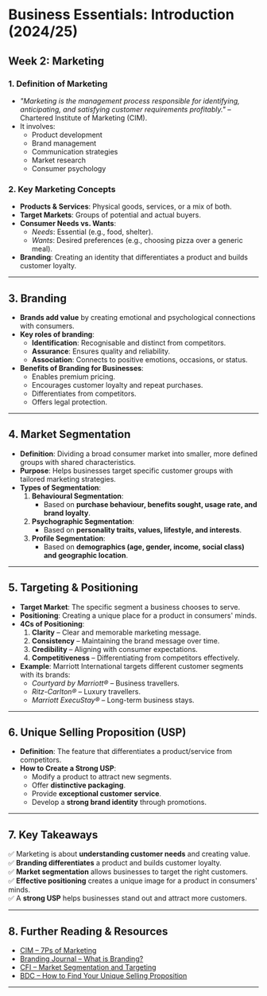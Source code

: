 # Business Essentials: Introduction (2024/25)  
## **Week 2: Marketing**  

### **1. Definition of Marketing**  
- *"Marketing is the management process responsible for identifying, anticipating, and satisfying customer requirements profitably."* – Chartered Institute of Marketing (CIM).  
- It involves:
  - Product development
  - Brand management
  - Communication strategies
  - Market research
  - Consumer psychology  

### **2. Key Marketing Concepts**  
- **Products & Services**: Physical goods, services, or a mix of both.  
- **Target Markets**: Groups of potential and actual buyers.  
- **Consumer Needs vs. Wants**:  
  - *Needs*: Essential (e.g., food, shelter).  
  - *Wants*: Desired preferences (e.g., choosing pizza over a generic meal).  
- **Branding**: Creating an identity that differentiates a product and builds customer loyalty.  

---

## **3. Branding**  
- **Brands add value** by creating emotional and psychological connections with consumers.  
- **Key roles of branding**:
  - **Identification**: Recognisable and distinct from competitors.
  - **Assurance**: Ensures quality and reliability.
  - **Association**: Connects to positive emotions, occasions, or status.  
- **Benefits of Branding for Businesses**:
  - Enables premium pricing.
  - Encourages customer loyalty and repeat purchases.
  - Differentiates from competitors.
  - Offers legal protection.  

---

## **4. Market Segmentation**  
- **Definition**: Dividing a broad consumer market into smaller, more defined groups with shared characteristics.  
- **Purpose**: Helps businesses target specific customer groups with tailored marketing strategies.  
- **Types of Segmentation**:  
  1. **Behavioural Segmentation**:  
     - Based on **purchase behaviour, benefits sought, usage rate, and brand loyalty**.  
  2. **Psychographic Segmentation**:  
     - Based on **personality traits, values, lifestyle, and interests**.  
  3. **Profile Segmentation**:  
     - Based on **demographics (age, gender, income, social class) and geographic location**.  

---

## **5. Targeting & Positioning**  
- **Target Market**: The specific segment a business chooses to serve.  
- **Positioning**: Creating a unique place for a product in consumers' minds.  
- **4Cs of Positioning**:
  1. **Clarity** – Clear and memorable marketing message.
  2. **Consistency** – Maintaining the brand message over time.
  3. **Credibility** – Aligning with consumer expectations.
  4. **Competitiveness** – Differentiating from competitors effectively.  
- **Example**: Marriott International targets different customer segments with its brands:  
  - *Courtyard by Marriott®* – Business travellers.  
  - *Ritz-Carlton®* – Luxury travellers.  
  - *Marriott ExecuStay®* – Long-term business stays.  

---

## **6. Unique Selling Proposition (USP)**  
- **Definition**: The feature that differentiates a product/service from competitors.  
- **How to Create a Strong USP**:
  - Modify a product to attract new segments.
  - Offer **distinctive packaging**.
  - Provide **exceptional customer service**.
  - Develop a **strong brand identity** through promotions.  

---

## **7. Key Takeaways**  
✅ Marketing is about **understanding customer needs** and creating value.  
✅ **Branding differentiates** a product and builds customer loyalty.  
✅ **Market segmentation** allows businesses to target the right customers.  
✅ **Effective positioning** creates a unique image for a product in consumers' minds.  
✅ A **strong USP** helps businesses stand out and attract more customers.  

---

## **8. Further Reading & Resources**  
- [CIM – 7Ps of Marketing](https://www.cim.co.uk/media/4772/7ps.pdf)  
- [Branding Journal – What is Branding?](https://www.thebrandingjournal.com/2015/10/what-is-branding-definition/)  
- [CFI – Market Segmentation and Targeting](https://corporatefinanceinstitute.com/resources/management/market-segmentation-and-targeting/)  
- [BDC – How to Find Your Unique Selling Proposition](https://www.bdc.ca/en/articles-tools/marketing-sales-export/marketing/finding-your-unique-selling-point)  

---
